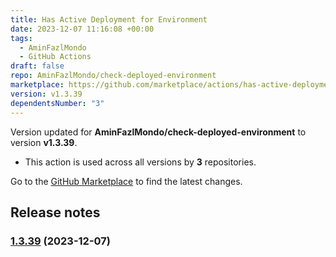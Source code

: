 ```yaml
---
title: Has Active Deployment for Environment
date: 2023-12-07 11:16:08 +00:00
tags:
  - AminFazlMondo
  - GitHub Actions
draft: false
repo: AminFazlMondo/check-deployed-environment
marketplace: https://github.com/marketplace/actions/has-active-deployment-for-environment
version: v1.3.39
dependentsNumber: "3"
---
```



Version updated for **AminFazlMondo/check-deployed-environment** to version **v1.3.39**.
- This action is used across all versions by **3** repositories.

Go to the [GitHub Marketplace](https://github.com/marketplace/actions/has-active-deployment-for-environment) to find the latest changes.

## Release notes


### [1.3.39](https://github.com/AminFazlMondo/check-deployed-environment/compare/v1.3.38...v1.3.39) (2023-12-07)


